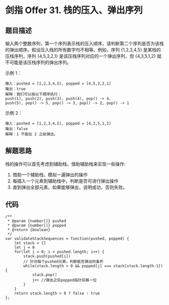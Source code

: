 # 剑指 Offer 31. 栈的压入、弹出序列

## 题目描述
输入两个整数序列，第一个序列表示栈的压入顺序，请判断第二个序列是否为该栈的弹出顺序。假设压入栈的所有数字均不相等。例如，序列 {1,2,3,4,5} 是某栈的压栈序列，序列 {4,5,3,2,1} 是该压栈序列对应的一个弹出序列，但 {4,3,5,1,2} 就不可能是该压栈序列的弹出序列。

示例 1：
```
输入：pushed = [1,2,3,4,5], popped = [4,5,3,2,1]
输出：true
解释：我们可以按以下顺序执行：
push(1), push(2), push(3), push(4), pop() -> 4,
push(5), pop() -> 5, pop() -> 3, pop() -> 2, pop() -> 1
```

示例 2：
```
输入：pushed = [1,2,3,4,5], popped = [4,3,5,1,2]
输出：false
解释：1 不能在 2 之前弹出。
```

## 解题思路
栈的操作可以首先考虑到辅助栈，借助辅助栈来实现一些操作:
1. 借助一个辅助栈，模拟一遍弹出的操作
2. 每插入一个元素到辅助栈中，判断是否可进行弹出操作
3. 直到弹出全部元素，如果能够弹出，说明成功，否则失败。

## 代码
```
/**
 * @param {number[]} pushed
 * @param {number[]} popped
 * @return {boolean}
 */
var validateStackSequences = function(pushed, popped) {
    let stack = []
    let j = 0
    for(let i = 0; i < pushed.length; i++) {
        stack.push(pushed[i])
        // 针对每个pushed元素，判断能否弹出的条件
        while(stack.length > 0 && popped[j] === stack[stack.length-1]) {
            stack.pop()
            j++ //弹出之后popped指针后移一位
        }
    }
    return stack.length > 0 ? false : true
};
```